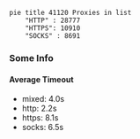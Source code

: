
```mermaid
pie title 41120 Proxies in list
    "HTTP" : 28777
    "HTTPS": 10910
    "SOCKS" : 8691
```

### Some Info
#### Average Timeout

- mixed: 4.0s
- http: 2.2s
- https: 8.1s
- socks: 6.5s